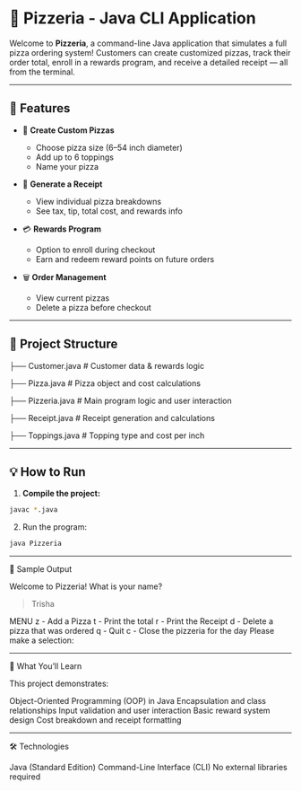 # 🍕 Pizzeria - Java CLI Application

Welcome to **Pizzeria**, a command-line Java application that simulates a full pizza ordering system! Customers can create customized pizzas, track their order total, enroll in a rewards program, and receive a detailed receipt — all from the terminal.

---

## 🚀 Features

- 🍕 **Create Custom Pizzas**  
  - Choose pizza size (6–54 inch diameter)  
  - Add up to 6 toppings  
  - Name your pizza

- 🧾 **Generate a Receipt**  
  - View individual pizza breakdowns  
  - See tax, tip, total cost, and rewards info

- 💳 **Rewards Program**  
  - Option to enroll during checkout  
  - Earn and redeem reward points on future orders

- 🗑️ **Order Management**  
  - View current pizzas  
  - Delete a pizza before checkout

---

## 📁 Project Structure

├── Customer.java # Customer data & rewards logic

├── Pizza.java # Pizza object and cost calculations

├── Pizzeria.java # Main program logic and user interaction

├── Receipt.java # Receipt generation and calculations

├── Toppings.java # Topping type and cost per inch

---

## 💡 How to Run

1. **Compile the project:**

```bash
javac *.java
```

2. Run the program:

```bash
java Pizzeria
```

---

📸 Sample Output

Welcome to Pizzeria!
What is your name?
> Trisha

MENU
z - Add a Pizza
t - Print the total
r - Print the Receipt
d - Delete a pizza that was ordered
q - Quit
c - Close the pizzeria for the day
Please make a selection:

---

🧠 What You’ll Learn

This project demonstrates:

Object-Oriented Programming (OOP) in Java
Encapsulation and class relationships
Input validation and user interaction
Basic reward system design
Cost breakdown and receipt formatting

---

🛠️ Technologies

Java (Standard Edition)
Command-Line Interface (CLI)
No external libraries required
